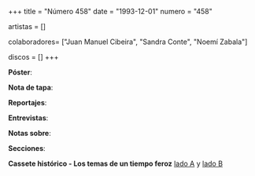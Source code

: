 +++
title = "Número 458"
date = "1993-12-01"
numero = "458"

artistas = []

colaboradores= ["Juan Manuel Cibeira", "Sandra Conte", "Noemí Zabala"]

discos = []
+++

**Póster**: 

**Nota de tapa**: 

**Reportajes**: 

**Entrevistas**: 

**Notas sobre**:

**Secciones**:

**Cassete histórico - Los temas de un tiempo feroz** <a href="{{< filesUrl >}}audios/458-A.mp3" target="_blank">lado A</a> y <a href="{{< filesUrl >}}audios/458-B.mp3" target="_blank">lado B</a>
